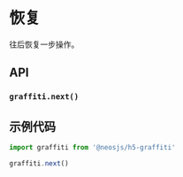# 恢复

往后恢复一步操作。

## API
### `graffiti.next()`
### 

## 示例代码
```js
import graffiti from '@neosjs/h5-graffiti'

graffiti.next()
```
